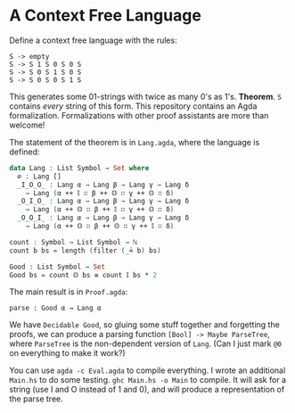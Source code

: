 # A Context Free Language

Define a context free language with the rules:
```
S -> empty
S -> S 1 S 0 S 0 S
S -> S 0 S 1 S 0 S
S -> S 0 S 0 S 1 S
```
This generates some 01-strings with twice as many 0's as 1's. **Theorem**. `S` contains *every* string of this form. This repository contains an Agda formalization. Formalizations with other proof assistants are more than welcome!

The statement of the theorem is in `Lang.agda`, where the language is defined:

```agda
data Lang : List Symbol → Set where
  ∅ : Lang []
  _I_O_O_ : Lang α → Lang β → Lang γ → Lang δ
    → Lang (α ++ 𝕀 ∷ β ++ 𝕆 ∷ γ ++ 𝕆 ∷ δ)
  _O_I_O_ : Lang α → Lang β → Lang γ → Lang δ
    → Lang (α ++ 𝕆 ∷ β ++ 𝕀 ∷ γ ++ 𝕆 ∷ δ)
  _O_O_I_ : Lang α → Lang β → Lang γ → Lang δ
    → Lang (α ++ 𝕆 ∷ β ++ 𝕆 ∷ γ ++ 𝕀 ∷ δ)

count : Symbol → List Symbol → ℕ
count b bs = length (filter (_≟ b) bs)

Good : List Symbol → Set
Good bs = count 𝕆 bs ≡ count 𝕀 bs * 2
```

The main result is in `Proof.agda`:
```
parse : Good α → Lang α
```

We have `Decidable Good`, so gluing some stuff together and forgetting the proofs, we can produce a parsing function `[Bool] -> Maybe ParseTree`, where `ParseTree` is the non-dependent version of `Lang`. (Can I just mark `@0` on everything to make it work?)

You can use `agda -c Eval.agda` to compile everything. I wrote an additional `Main.hs` to do some testing. `ghc Main.hs -o Main` to compile. It will ask for a string (use I and O instead of 1 and 0), and will produce a representation of the parse tree.
